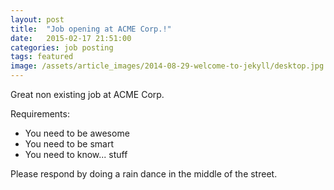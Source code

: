 ```yaml
---
layout: post
title:  "Job opening at ACME Corp.!"
date:   2015-02-17 21:51:00
categories: job posting
tags: featured
image: /assets/article_images/2014-08-29-welcome-to-jekyll/desktop.jpg
---
```

Great non existing job at ACME Corp.

Requirements:

- You need to be awesome
- You need to be smart
- You need to know... stuff

Please respond by doing a rain dance in the middle of the street.